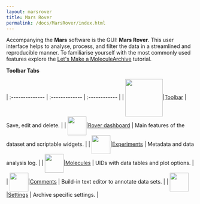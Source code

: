 ```yaml
---
layout: marsrover
title: Mars Rover
permalink: /docs/MarsRover/index.html
---
```


Accompanying the **Mars** software is the GUI: **Mars Rover**. This user interface helps to analyse, process, and filter the data in a streamlined and reproducible manner. To familiarise yourself with the most commonly used features explore the [Let's Make a MoleculeArchive](https://duderstadt-lab.github.io/mars-docs/tutorials/workingwithmars/create-a-Molecule-Archive/) tutorial.

**Toolbar Tabs**

| :-------------- | :------------- | :------------ |
| <img align='center' src='{{site.baseurl}}/docs/img/Icons/img0.png' width='100' />|[Toolbar](https://duderstadt-lab.github.io/mars-docs/docs/MarsRover/Toolbar/) | Save, edit and delete. |
| <img align='center' src='{{site.baseurl}}/docs/img/Icons/img1.png' width='50' />|[Rover dashboard](https://duderstadt-lab.github.io/mars-docs/docs/MarsRover/RoverDashboard/)  | Main features of the dataset and scriptable widgets. |
| <img align='center' src='{{site.baseurl}}/docs/img/Icons/img2.png' width='50' />|[Experiments](https://duderstadt-lab.github.io/mars-docs/docs/MarsRover/Experiments/)    | Metadata and data analysis log. |
| <img align='center' src='{{site.baseurl}}/docs/img/Icons/img3.png' width='50' />|[Molecules](https://duderstadt-lab.github.io/mars-docs/docs/MarsRover/Molecules/)     | UIDs with data tables and plot options. |
| <img align='center' src='{{site.baseurl}}/docs/img/Icons/img4.png' width='50' />|[Comments](https://duderstadt-lab.github.io/mars-docs/docs/MarsRover/Comments/)  | Build-in text editor to annotate data sets. |
| <img align='center' src='{{site.baseurl}}/docs/img/Icons/img5.png' width='50' />|[Settings](https://duderstadt-lab.github.io/mars-docs/docs/MarsRover/Settings/)      | Archive specific settings. |
